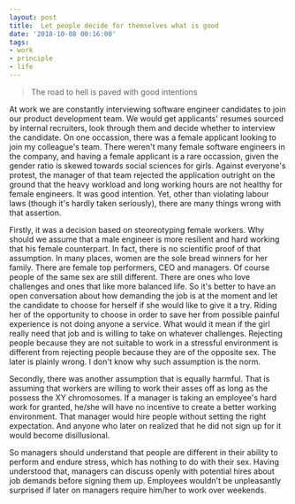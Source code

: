 ```yaml
---
layout: post
title:  Let people decide for themselves what is good 
date: '2018-10-08 00:16:00'
tags:
- work
- principle
- life
---
```


> The road to hell is paved with good intentions

At work we are constantly interviewing software engineer candidates to join our product development team. We would get applicants' resumes sourced by internal recruiters, look through them and decide whether to interview the candidate. On one occassion, there was a female applicant looking to join my colleague's team. There weren't many female software engineers in the company, and having a female applicant is a rare occassion, given the gender ratio is skewed towards social sciences for girls. Against everyone's protest, the manager of that team rejected the application outright on the ground that the heavy workload and long working hours are not healthy for female engineers. It was good intention. Yet, other than violating labour laws (though it's hardly taken seriously), there are many things wrong with that assertion.

Firstly, it was a decision based on steoreotyping female workers. Why should we assume that a male engineer is more resilient and hard working that his female counterpart. In fact, there is no scientific proof of that assumption. In many places, women are the sole bread winners for her family. There are female top performers, CEO and managers. Of course people of the same sex are still different. There are ones who love challenges and ones that like more balanced life. So it's better to have an open conversation about how demanding the job is at the moment and let the candidate to choose for herself if she would like to give it a try. Riding her of the opportunity to choose in order to save her from possible painful experience is not doing anyone a service. What would it mean if the girl really need that job and is willing to take on whatever challenges. Rejecting people because they are not suitable to work in a stressful environment is different from rejecting people because they are of the opposite sex. The later is plainly wrong. I don't know why such assumption is the norm. 

Secondly, there was another assumption that is equally harmful. That is assuming that workers are willing to work their asses off as long as the possess the XY chromosomes. If a manager is taking an employee's hard work for granted, he/she will have no incentive to create a better working environment. That manager would hire people without setting the right expectation. And anyone who later on realized that he did not sign up for it would become disillusional. 

So managers should understand that people are different in their ability to perform and endure stress, which has nothing to do with their sex. Having understood that, managers can discuss openly with potential hires about job demands before signing them up. Employees wouldn't be unpleasantly surprised if later on managers require him/her to work over weekends.